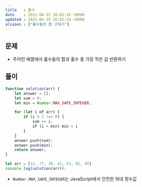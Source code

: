 ```yaml
---
title   : 홀수
date    : 2021-04-25 10:01:16 +0900
updated : 2021-04-25 10:01:24 +0900
aliases : ["홀수들의 합 구하기"]
---
```

## 문제
- 주어진 배열에서 홀수들의 합과 홀수 중 가장 작은 값 반환하기  

## 풀이 
```javascript
function solution(arr) {
    let answer = []; 
    let sum = 0; 
    let min = Number.MAX_SAFE_INTEGER; 

    for (let i of arr) {
        if (i % 2 !== 0) {
            sum += i; 
            if (i < min) min = i 
        }
    }
    answer.push(sum);
    answer.push(min);
    return answer; 
}

let arr = [12, 77, 38, 41, 53, 92, 85]
console.log(solution(arr));
```
- `Number.MAX_SAFE_INTEGER`는 JavaScript에서 안전한 최대 정수값 
